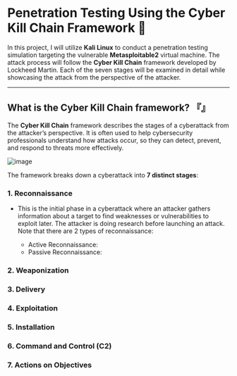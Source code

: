 
# Penetration Testing Using the Cyber Kill Chain Framework 🔗

In this project, I will utilize **Kali Linux** to conduct a penetration testing simulation targeting the vulnerable **Metasploitable2** virtual machine. The attack process will follow the **Cyber Kill Chain** framework developed by Lockheed Martin. Each of the seven stages will be examined in detail while showcasing the attack from the perspective of the attacker.

---

## What is the Cyber Kill Chain framework? 『』

The **Cyber Kill Chain** framework describes the stages of a cyberattack from the attacker’s perspective. It is often used to help cybersecurity professionals understand how attacks occur, so they can detect, prevent, and respond to threats more effectively. 

![image](https://github.com/user-attachments/assets/cc898b36-4bb2-41c0-ad9e-d99de354a3e0)

The framework breaks down a cyberattack into **7 distinct stages**:

### 1. Reconnaissance

  - This is the initial phase in a cyberattack where an attacker gathers information about a target to find weaknesses or vulnerabilities to exploit later. The attacker is doing research before launching an attack. Note that there are 2 types of reconnaissance:
    
     - Active Reconnaissance: 
     - Passive Reconnaissance:

### 2. Weaponization

### 3. Delivery

### 4. Exploitation

### 5. Installation

### 6. Command and Control (C2)

### 7. Actions on Objectives


